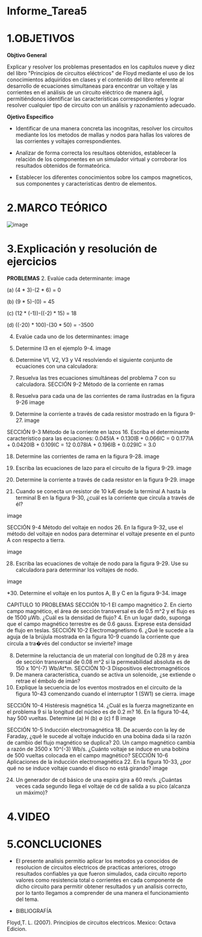 # Informe_Tarea5
# **1.OBJETIVOS**

**Objtivo  General**

Explicar y resolver los problemas presentados en los capítulos nueve y diez del libro "Principios de circuitos eléctricos" de Floyd mediante el uso de los conocimientos adquiridos en clases y el contenido del libro referente al desarrollo de ecuaciones simultaneas para encontrar un voltaje y las corrientes en el análisis de un circuito eléctrico de manera ágil, permitiéndonos identificar las características correspondientes y lograr resolver cualquier tipo de circuito con un análisis y razonamiento adecuado.

**Ojetivo Especifico**

* Identificar de una manera concreta las incognitas, resolver los circuitos mediante los los metodos de mallas y nodos para hallas los valores de las corrientes y voltajes correspondientes.

* Analizar de forma correcta los resultaos obtenidos, establecer la relación de los componentes en un simulador virtual y corroborar los resultados obtenidos de formateórica.

* Establecer los diferentes conocimientos sobre los campos magneticos, sus componentes y caracteristicas dentro de elementos.

# **2.MARCO TEÓRICO**

![image](https://user-images.githubusercontent.com/105617383/177857919-35977d11-95c8-4caf-ad22-7210187dbb9b.png)

# **3.Explicación y resolución de ejercicios**

**PROBLEMAS**
2. Evalúe cada determinante:
image

(a) (4 * 3)-(2 * 6) = 0

(b) (9 * 5)-(0) = 45

(c) (12 * (-1))-((-2) * 15) = 18

(d) ((-20) * 100)-(30 * 50) = -3500

4. Evalúe cada uno de los determinantes:
image


6. Determine I3 en el ejemplo 9-4.
image

8. Determine V1, V2, V3 y V4 resolviendo el siguiente conjunto de ecuaciones con una calculadora:
10. Resuelva las tres ecuaciones simultáneas del problema 7 con su calculadora.
SECCIÓN 9-2 Método de la corriente en ramas
12. Resuelva para cada una de las corrientes de rama ilustradas en la figura 9-26
image

14. Determine la corriente a través de cada resistor mostrado en la figura 9-27.
image

SECCIÓN 9-3 Método de la corriente en lazos
16. Escriba el determinante característico para las ecuaciones:
0.045IA + 0.130IB + 0.066IC = 0 0.177IA + 0.0420IB + 0.109IC = 12 0.078IA + 0.196IB + 0.029IC = 3.0

18. Determine las corrientes de rama en la figura 9-28.
image

20. Escriba las ecuaciones de lazo para el circuito de la figura 9-29.
image

22. Determine la corriente a través de cada resistor en la figura 9-29.
image

24. Cuando se conecta un resistor de 10 kÆ desde la terminal A hasta la terminal B en la figura 9-30, ¿cuál
es la corriente que circula a través de él?

image

SECCIÓN 9-4 Método del voltaje en nodos
26. En la figura 9-32, use el método del voltaje en nodos para determinar el voltaje presente en el punto A
con respecto a tierra.

image

28. Escriba las ecuaciones de voltaje de nodo para la figura 9-29. Use su calculadora para determinar los
voltajes de nodo.

image

*30. Determine el voltaje en los puntos A, B y C en la figura 9-34.
image

CAPITULO 10
PROBLEMAS
SECCIÓN 10-1 El campo magnético
2. En cierto campo magnético, el área de sección transversal es de 0.5 m^2 y el flujo es de 1500 μWb. ¿Cuál es la densidad de flujo?
4. En un lugar dado, suponga que el campo magnético terrestre es de 0.6 gauss. Exprese esta densidad de flujo en teslas.
SECCIÓN 10-2 Electromagnetismo
6. ¿Qué le sucede a la aguja de la brújula mostrada en la figura 10-9 cuando la corriente que circula a tra�vés del conductor se invierte?
image

8. Determine la reluctancia de un material con longitud de 0.28 m y área de sección transversal de 0.08 m^2 si la permeabilidad absoluta es de 150 x 10^(-7) Wb/At*m.
SECCIÓN 10-3 Dispositivos electromagnéticos
10. De manera característica, cuando se activa un solenoide, ¿se extiende o retrae el émbolo de imán?
12. Explique la secuencia de los eventos mostrados en el circuito de la figura 10-43 comenzando cuando el interruptor 1 (SW1) se cierra.
image

SECCIÓN 10-4 Histéresis magnética
14. ¿Cuál es la fuerza magnetizante en el problema 9 si la longitud del núcleo es de 0.2 m?
16. En la figura 10-44, hay 500 vueltas. Determine
(a) H (b) ∅ (c) f B
image

SECCIÓN 10-5 Inducción electromagnética
18. De acuerdo con la ley de Faraday, ¿qué le sucede al voltaje inducido en una bobina dada si la razón de cambio del flujo magnético se duplica?
20. Un campo magnético cambia a razón de 3500 x 10^(-3) Wb/s. ¿Cuánto voltaje se induce en una bobina de 500 vueltas colocada en el campo magnético?
SECCIÓN 10-6 Aplicaciones de la inducción electromagnética
22. En la figura 10-33, ¿por qué no se induce voltaje cuando el disco no está girando?
image

24. Un generador de cd básico de una espira gira a 60 rev/s. ¿Cuántas veces cada segundo llega el voltaje de cd de salida a su pico (alcanza un máximo)?
# **4.VIDEO**

# **5.CONCLUCIONES**
* El presente analisis permitio aplicar los metodos ya conocidos de resolucion de circuitos electricos de practicas anteriores, otrogo resultados confiables ya que fueron simulados, cada circuito reporto valores como resistencia total o corrientes en cada componente de dicho circuito para permitir obtener resultados y un analisis correcto, por lo tanto llegamos a comprender de una manera el funcionamiento del tema.

* BIBLIOGRAFÍA

Floyd,T. L. (2007). Principios de circuitos electricos. Mexico: Octava Edicion.
